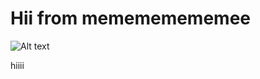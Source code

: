 # Hii from memememememee

![Alt text](https://www.giantbomb.com/a/uploads/scale_small/0/6087/2437349-pikachu.png)


hiiii
